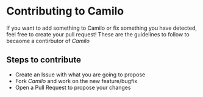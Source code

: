 # Contributing to Camilo

If you want to add something to Camilo or fix something you have detected, feel free to create your pull request! 
These are the guidelines to follow to becaome a contirbutor of _Camilo_

## Steps to contribute

* Create an Issue with what you are going to propose
* Fork _Camilo_ and work on the new feature/bugfix
* Open a Pull Request to propose your changes
